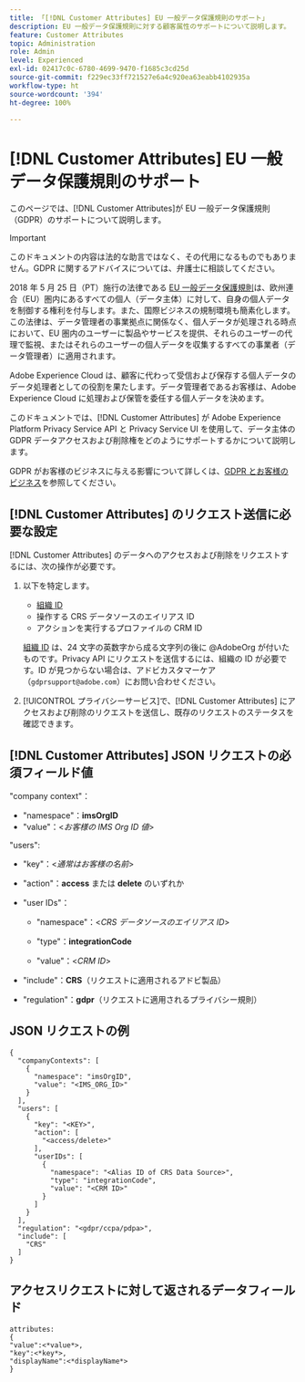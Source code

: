 ```yaml
---
title: 「[!DNL Customer Attributes] EU 一般データ保護規則のサポート」
description: EU 一般データ保護規則に対する顧客属性のサポートについて説明します。
feature: Customer Attributes
topic: Administration
role: Admin
level: Experienced
exl-id: 02417c0c-6780-4699-9470-f1685c3cd25d
source-git-commit: f229ec33ff721527e6a4c920ea63eabb4102935a
workflow-type: ht
source-wordcount: '394'
ht-degree: 100%

---
```


# [!DNL Customer Attributes] EU 一般データ保護規則のサポート

このページでは、[!DNL Customer Attributes]が EU 一般データ保護規則（GDPR）のサポートについて説明します。

>[!IMPORTANT]
>
>このドキュメントの内容は法的な助言ではなく、その代用になるものでもありません。GDPR に関するアドバイスについては、弁護士に相談してください。

2018 年 5 月 25 日（PT）施行の法律である [EU 一般データ保護規則](https://business.adobe.com/jp/privacy/general-data-protection-regulation.html)は、欧州連合（EU）圏内にあるすべての個人（データ主体）に対して、自身の個人データを制御する権利を付与します。また、国際ビジネスの規制環境も簡素化します。この法律は、データ管理者の事業拠点に関係なく、個人データが処理される時点において、EU 圏内のユーザーに製品やサービスを提供、それらのユーザーの代理で監視、またはそれらのユーザーの個人データを収集するすべての事業者（データ管理者）に適用されます。

Adobe Experience Cloud は、顧客に代わって受信および保存する個人データのデータ処理者としての役割を果たします。データ管理者であるお客様は、Adobe Experience Cloud に処理および保管を委任する個人データを決めます。

このドキュメントでは、[!DNL Customer Attributes] が Adobe Experience Platform Privacy Service API と Privacy Service UI を使用して、データ主体の GDPR データアクセスおよび削除権をどのようにサポートするかについて説明します。

GDPR がお客様のビジネスに与える影響について詳しくは、[GDPR とお客様のビジネス](https://business.adobe.com/jp/privacy/general-data-protection-regulation.html)を参照してください。

## [!DNL Customer Attributes] のリクエスト送信に必要な設定

[!DNL Customer Attributes] のデータへのアクセスおよび削除をリクエストするには、次の操作が必要です。

1. 以下を特定します。

   * [組織 ID](#organizations.md)
   * 操作する CRS データソースのエイリアス ID
   * アクションを実行するプロファイルの CRM ID

   [組織 ID](#organizations.md) は、24 文字の英数字から成る文字列の後に @AdobeOrg が付いたものです。Privacy API にリクエストを送信するには、組織の ID が必要です。ID が見つからない場合は、アドビカスタマーケア（`gdprsupport@adobe.com`）にお問い合わせください。

1. [!UICONTROL プライバシーサービス]で、[!DNL Customer Attributes] にアクセスおよび削除のリクエストを送信し、既存のリクエストのステータスを確認できます。

## [!DNL Customer Attributes] JSON リクエストの必須フィールド値

&quot;company context&quot;：

* &quot;namespace&quot;：**imsOrgID**
* &quot;value&quot;：&lt;*お客様の IMS Org ID 値*>

&quot;users&quot;:

* &quot;key&quot;：&lt;*通常はお客様の名前*>

* &quot;action&quot;：**access** または **delete** のいずれか

* &quot;user IDs&quot;：

   * &quot;namespace&quot;：&lt;*CRS データソースのエイリアス ID*>

   * &quot;type&quot;：**integrationCode**

   * &quot;value&quot;：&lt;*CRM ID*>

* &quot;include&quot;：**CRS**（リクエストに適用されるアドビ製品）

* &quot;regulation&quot;：**gdpr**（リクエストに適用されるプライバシー規則）

## JSON リクエストの例

```
{
  "companyContexts": [
    {
      "namespace": "imsOrgID",
      "value": "<IMS_ORG_ID>"
    }
  ],
  "users": [
    {
      "key": "<KEY>",
      "action": [
        "<access/delete>"
      ],
      "userIDs": [
        {
          "namespace": "<Alias ID of CRS Data Source>",
          "type": "integrationCode",
          "value": "<CRM ID>"
        }
      ]
    }
  ],
  "regulation": "<gdpr/ccpa/pdpa>",
  "include": [
    "CRS"
  ]
}
```

## アクセスリクエストに対して返されるデータフィールド

```
attributes:
{
"value":<*value*>,
"key":<*key*>,
"displayName":<*displayName*>
}
```
